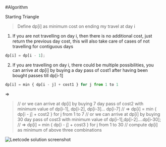 #Algorithm

Starting Triangle

> Define dp[i] as minimum cost on ending my travel at day i

1. If you are not travelling on day i, then there is no additional cost, just return the previous day cost, this will also take care of cases of not travelling for contiguous days

```js
dp[i] = dp[i - 1];
```

2. If you are travelling on day i, there could be multiple possibilities, you can arrive at dp[i] by buying a day pass of cost1 after having been bought passes till dp[i-1]

```js
dp[i] = min { dp[i - j] + cost1 } for j from 1 to 1
```

=>

> // or we can arrive at dp[i] by buying 7 day pass of cost2 with minimum value of dp[i-1], dp[i-2], dp[i-3]... dp[i-7]
> // => dp[i] = min { dp[i - j] + cost2 } for j from 1 to 7
> // or we can arrive at dp[i] by buying 30 day pass of cost3 with minimum value of dp[i-1],dp[i-2]....dp[i-30];
> // => dp[i] = min { dp[i - j] + cost3 } for j from 1 to 30
> // compute dp[i] as minimum of above three combinations

![Leetcode solution screenshot](/leetcodescreenshot.png)
